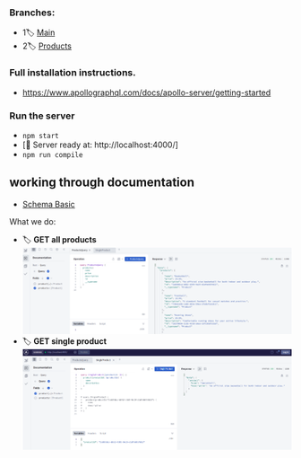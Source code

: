 ###    Branches:

- 1🏷️ [Main](https://github.com/bappasahabapi/graphQL)
- 2🏷️ [Products](https://github.com/bappasahabapi/graphQL/tree/bappa/01/schema)



###    Full installation instructions.

-   https://www.apollographql.com/docs/apollo-server/getting-started

### Run the server
- `npm start` 
- [🚀 Server ready at: http://localhost:4000/]
- `npm run compile`


## working through documentation

* [Schema Basic](https://www.apollographql.com/docs/apollo-server/schema/schema/#scalar-types)

What we do:

- 🏷️ **GET all products**
![All products](./screenshot/allProduct.png)
- 🏷️ **GET single product**
![Single product](./screenshot//singleProduct.png)
